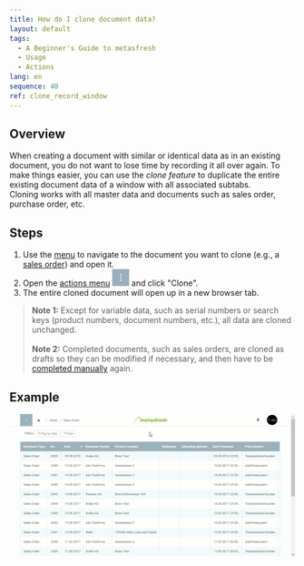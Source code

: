 ```yaml
---
title: How do I clone document data?
layout: default
tags:
  - A Beginner's Guide to metasfresh
  - Usage
  - Actions
lang: en
sequence: 40
ref: clone_record_window
---
```


## Overview
When creating a document with similar or identical data as in an existing document, you do not want to lose time by recording it all over again. To make things easier, you can use the *clone feature* to duplicate the entire existing document data of a window with all associated subtabs.<br>
Cloning works with all master data and documents such as sales order, purchase order, etc.

## Steps
1. Use the [menu](Menu) to navigate to the document you want to clone (e.g., a [sales order](SalesOrder_recording)) and open it.
1. Open the [actions menu](StartAction) ![](assets/actionsmenu_WebUI.png) and click "Clone".
1. The entire cloned document will open up in a new browser tab.
 >**Note 1:** Except for variable data, such as serial numbers or search keys (product numbers, document numbers, etc.), all data are cloned unchanged.<br><br>
 >**Note 2:** Completed documents, such as sales orders, are cloned as drafts so they can be modified if necessary, and then have to be [completed manually](DocumentProcessingComplete) again.

## Example
 ![](assets/clone_record_window.gif)
